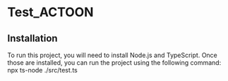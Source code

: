 # Test_ACTOON
## Installation
To run this project, you will need to install Node.js and TypeScript. Once those are installed, you can run the project using the following command:
npx ts-node ./src/test.ts
